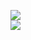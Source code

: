 [![](https://img.shields.io/badge/Made%20With-Github%20Spray-lightgrey.svg?style=for-the-badge&logo=github)](https://github.com/Annihil/github-spray#303)  
[![](https://i.imgur.com/2DrTn0Z.gif)](https://github.com/Annihil/github-spray)